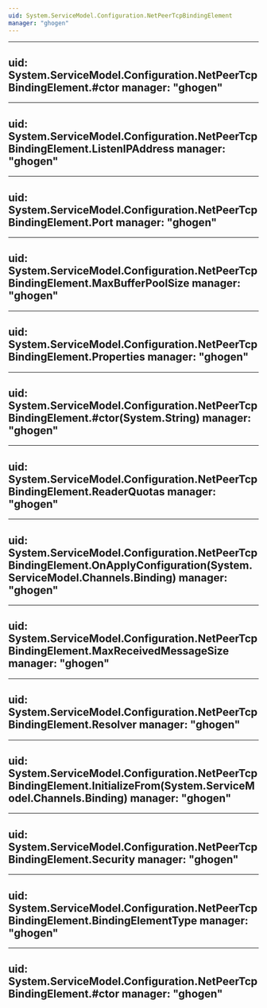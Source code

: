 ```yaml
---
uid: System.ServiceModel.Configuration.NetPeerTcpBindingElement
manager: "ghogen"
---
```


---
uid: System.ServiceModel.Configuration.NetPeerTcpBindingElement.#ctor
manager: "ghogen"
---

---
uid: System.ServiceModel.Configuration.NetPeerTcpBindingElement.ListenIPAddress
manager: "ghogen"
---

---
uid: System.ServiceModel.Configuration.NetPeerTcpBindingElement.Port
manager: "ghogen"
---

---
uid: System.ServiceModel.Configuration.NetPeerTcpBindingElement.MaxBufferPoolSize
manager: "ghogen"
---

---
uid: System.ServiceModel.Configuration.NetPeerTcpBindingElement.Properties
manager: "ghogen"
---

---
uid: System.ServiceModel.Configuration.NetPeerTcpBindingElement.#ctor(System.String)
manager: "ghogen"
---

---
uid: System.ServiceModel.Configuration.NetPeerTcpBindingElement.ReaderQuotas
manager: "ghogen"
---

---
uid: System.ServiceModel.Configuration.NetPeerTcpBindingElement.OnApplyConfiguration(System.ServiceModel.Channels.Binding)
manager: "ghogen"
---

---
uid: System.ServiceModel.Configuration.NetPeerTcpBindingElement.MaxReceivedMessageSize
manager: "ghogen"
---

---
uid: System.ServiceModel.Configuration.NetPeerTcpBindingElement.Resolver
manager: "ghogen"
---

---
uid: System.ServiceModel.Configuration.NetPeerTcpBindingElement.InitializeFrom(System.ServiceModel.Channels.Binding)
manager: "ghogen"
---

---
uid: System.ServiceModel.Configuration.NetPeerTcpBindingElement.Security
manager: "ghogen"
---

---
uid: System.ServiceModel.Configuration.NetPeerTcpBindingElement.BindingElementType
manager: "ghogen"
---

---
uid: System.ServiceModel.Configuration.NetPeerTcpBindingElement.#ctor
manager: "ghogen"
---
